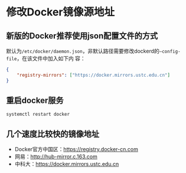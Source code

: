 修改Docker镜像源地址
===================================================================================
## 新版的Docker推荐使用json配置文件的方式
默认为`/etc/docker/daemon.json`，非默认路径需要修改dockerd的`–config-file`，在该文件中加入如下内
容：
```json
{
    "registry-mirrors": ["https://docker.mirrors.ustc.edu.cn"] 
}
```

## 重启docker服务
```shell
systemctl restart docker 
```

## 几个速度比较快的镜像地址
+ Docker官方中国区：https://registry.docker-cn.com
+ 网易：http://hub-mirror.c.163.com
+ 中科大：https://docker.mirrors.ustc.edu.cn